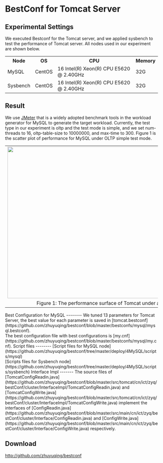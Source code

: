 BestConf for Tomcat Server
======================
Experimental Settings
-----------
We executed Bestconf for the Tomcat server, and we applied sysbench to test the performance of Tomcat server. All nodes used in our experiment are shown below.
<div>
    <table border="0">
      <tr>
        <th>Node</th>
        <th>OS</th>
        <th>CPU</th>
        <th>Memory</th>
      </tr>
      <tr>
        <td>MySQL</td>
        <td>CentOS</td>
        <td>16 Intel(R) Xeon(R) CPU E5620 @ 2.40GHz</td>
        <td>32G</td>
      </tr>
      <tr>
        <td>Sysbench</td>
        <td>CentOS</td>
        <td>16 Intel(R) Xeon(R) CPU E5620 @ 2.40GHz</td>
        <td>32G</td>
      </tr> 
    </table>
</div>

Result
-----------

We use [JMeter](http://jmeter.apache.org) that is a widely adopted benchmark tools in the workload generator for MySQL to generate the target workload. Currently, the test type in our experiment is oltp and the test mode is simple, and we set num-threads to 16, oltp-table-size to 10000000, and max-time to 300. Figure 1 is the scatter plot of performance for MySQL under OLTP simple test mode.

<table border="0" cellspacing="0" cellpadding="0" frame=void rows=none cols=none rules=none>
<tr border="0">
<td border="0">
<img src="https://github.com/zhuyuqing/bestconf/blob/master/doc/pics/tomcat.png" width = "800" height = "500" align=center />
</td>
</tr>
<tr border="0">
<td border="0" align=center>
Figure 1: The performance surface of Tomcat under a page navigation workload.
</td>
</tr>
</table>
Best Configuration for MySQL
--------
We tuned 13 parameters for Tomcat Server, the best value for each parameter is saved in [tomcat.bestconf](https://github.com/zhuyuqing/bestconf/blob/master/bestconfs/mysql/mysql.bestconf).<br>
The best configuration file with best configurations is [my.cnf](https://github.com/zhuyuqing/bestconf/blob/master/bestconfs/mysql/my.cnf).
Script files
--------
[Script files for MySQL node](https://github.com/zhuyuqing/bestconf/tree/master/deploy/4MySQL/scripts/mysql)<br>
[Scripts files for Sysbench node](https://github.com/zhuyuqing/bestconf/tree/master/deploy/4MySQL/scripts/sysbench)
Interface Impl
-------
The source files of [TomcatConfigReadin.java](https://github.com/zhuyuqing/bestconf/blob/master/src/tomcat/cn/ict/zyq/bestConf/cluster/InterfaceImpl/TomcatConfigReadin.java) and [TomcatConfigWrite.java](https://github.com/zhuyuqing/bestconf/blob/master/src/tomcat/cn/ict/zyq/bestConf/cluster/InterfaceImpl/TomcatConfigWrite.java) implement the interfaces of [ConfigReadin.java](https://github.com/zhuyuqing/bestconf/blob/master/src/main/cn/ict/zyq/bestConf/cluster/Interface/ConfigReadin.java) and [ConfigWrite.java](https://github.com/zhuyuqing/bestconf/blob/master/src/main/cn/ict/zyq/bestConf/cluster/Interface/ConfigWrite.java) respectively.  

Download 
-------

http://github.com/zhuyuqing/bestconf





